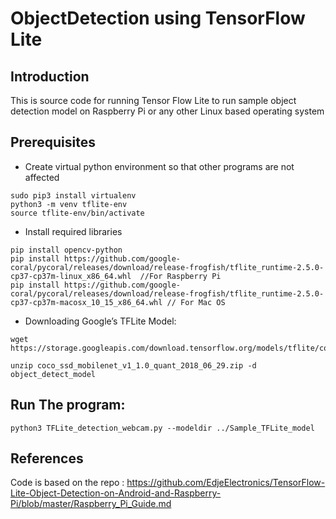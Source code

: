 # ObjectDetection using TensorFlow Lite

## Introduction
This is source code for running Tensor Flow Lite to run sample object detection model on Raspberry Pi or any other Linux based operating system

## Prerequisites
- Create virtual python environment so that other programs are not affected
```
sudo pip3 install virtualenv
python3 -m venv tflite-env
source tflite-env/bin/activate
```

- Install required libraries
```
pip install opencv-python
pip install https://github.com/google-coral/pycoral/releases/download/release-frogfish/tflite_runtime-2.5.0-cp37-cp37m-linux_x86_64.whl  //For Raspberry Pi
pip install https://github.com/google-coral/pycoral/releases/download/release-frogfish/tflite_runtime-2.5.0-cp37-cp37m-macosx_10_15_x86_64.whl // For Mac OS
```

- Downloading Google’s TFLite Model:
```
wget https://storage.googleapis.com/download.tensorflow.org/models/tflite/coco_ssd_mobilenet_v1_1.0_quant_2018_06_29.zip

unzip coco_ssd_mobilenet_v1_1.0_quant_2018_06_29.zip -d object_detect_model
```

## Run The program:
```
python3 TFLite_detection_webcam.py --modeldir ../Sample_TFLite_model
```



## References
Code is based on the repo : https://github.com/EdjeElectronics/TensorFlow-Lite-Object-Detection-on-Android-and-Raspberry-Pi/blob/master/Raspberry_Pi_Guide.md
